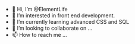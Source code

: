 - 👋 Hi, I’m @ElementLife
- 👀 I’m interested in front end development.
- 🌱 I’m currently learning advanced CSS and SQL
- 💞️ I’m looking to collaborate on ...
- 📫 How to reach me ...

<!---
ElementLife/ElementLife is a ✨ special ✨ repository because its `README.md` (this file) appears on your GitHub profile.
You can click the Preview link to take a look at your changes.
--->
